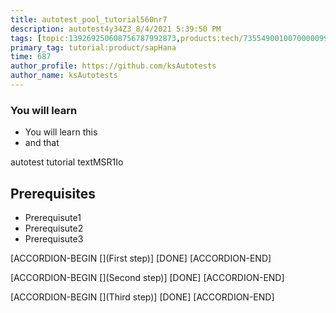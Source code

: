 ```yaml
---
title: autotest_pool_tutorial560nr7
description: autotest4y34Z3_8/4/2021 5:39:50 PM
tags: [topic:139269250608756787992873,products:tech/73554900100700000996,tutorial:experience/advanced]
primary_tag: tutorial:product/sapHana
time: 687
author_profile: https://github.com/ksAutotests
author_name: ksAutotests
---
```

### You will learn
- You will learn this
- and that

autotest tutorial textMSR1Io

## Prerequisites
- Prerequisute1
- Prerequisute2
- Prerequisute3

[ACCORDION-BEGIN [](First step)]
[DONE]
[ACCORDION-END]

[ACCORDION-BEGIN [](Second step)]
[DONE]
[ACCORDION-END]

[ACCORDION-BEGIN [](Third step)]
[DONE]
[ACCORDION-END]


